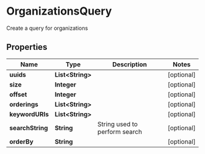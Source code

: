 

# OrganizationsQuery

Create a query for organizations
## Properties

Name | Type | Description | Notes
------------ | ------------- | ------------- | -------------
**uuids** | **List&lt;String&gt;** |  |  [optional]
**size** | **Integer** |  |  [optional]
**offset** | **Integer** |  |  [optional]
**orderings** | **List&lt;String&gt;** |  |  [optional]
**keywordURIs** | **List&lt;String&gt;** |  |  [optional]
**searchString** | **String** | String used to perform search |  [optional]
**orderBy** | **String** |  |  [optional]



